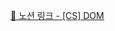 [🔗 노션 링크 - [CS] DOM](https://common-sheet-da1.notion.site/CS-DOM-41b4e9376c31427ab60471186eff87c9?pvs=4)